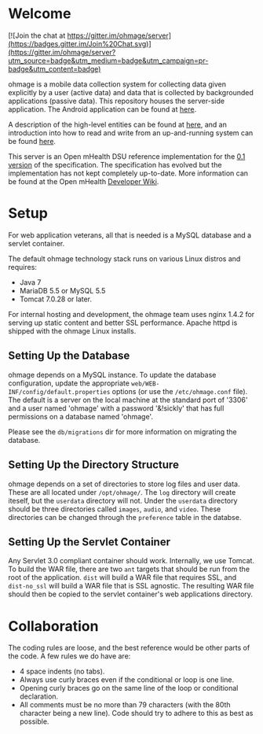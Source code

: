 # Welcome

[![Join the chat at https://gitter.im/ohmage/server](https://badges.gitter.im/Join%20Chat.svg)](https://gitter.im/ohmage/server?utm_source=badge&utm_medium=badge&utm_campaign=pr-badge&utm_content=badge)

ohmage is a mobile data collection system for collecting data given explicitly
by a user (active data) and data that is collected by backgrounded applications
(passive data). This repository houses the server-side application. The Android
application can be found at [here](https://github.com/ohmage/ohmageAndroidLib).

A description of the high-level entities can be found at [here](https://github.com/cens/ohmageServer/wiki/About-Users,-Classes-and-Campaigns),
and an introduction into how to read and write from an up-and-running system
can be found [here](https://github.com/cens/ohmageServer/wiki/About-the-Client-Server-Protocol-and-System-Entities).

This server is an Open mHealth DSU reference implementation for the [0.1 version](https://github.com/openmhealth/developer/wiki/DSU-API-0.1)
of the specification. The specification
has evolved but the implementation has not kept completely up-to-date. More
information can be found at the Open mHealth [Developer Wiki](https://github.com/openmhealth/developer/wiki).

# Setup

For web application veterans, all that is needed is a MySQL database and a
servlet container.

The default ohmage technology stack runs on various Linux distros and requires:
* Java 7
* MariaDB 5.5 or MySQL 5.5
* Tomcat 7.0.28 or later. 

For internal hosting and development, the ohmage team uses nginx 1.4.2 for 
serving up static content and better SSL performance. Apache httpd is shipped with the ohmage Linux installs.

## Setting Up the Database

ohmage depends on a MySQL instance. To update the database configuration,
update the appropriate `web/WEB-INF/config/default.properties` options (or use the `/etc/ohmage.conf` file). The default is a
server on the local machine at the standard port of '3306' and a user named
'ohmage' with a password '&!sickly' that has full permissions on a database
named 'ohmage'.

Please see the `db/migrations` dir for more information on migrating the database.

## Setting Up the Directory Structure

ohmage depends on a set of directories to store log files and user data. These
are all located under `/opt/ohmage/`. The `log` directory will create iteself,
but the `userdata` directory will not. Under the `userdata` directory should
be three directories called `images`, `audio`, and `video`. These directories
can be changed through the `preference` table in the databse.

## Setting Up the Servlet Container

Any Servlet 3.0 compliant container should work. Internally, we use Tomcat. To
build the WAR file, there are two `ant` targets that should be run from the
root of the application. `dist` will build a WAR file that requires SSL, and
`dist-no_ssl` will build a WAR file that is SSL agnostic. The resulting WAR
file should then be copied to the servlet container's web applications
directory.

# Collaboration

The coding rules are loose, and the best reference would be other parts of the
code. A few rules we do have are:
- 4 space indents (no tabs).
- Always use curly braces even if the conditional or loop is one line.
- Opening curly braces go on the same line of the loop or conditional
declaration.
- All comments must be no more than 79 characters (with the 80th character
being a new line). Code should try to adhere to this as best as possible.
